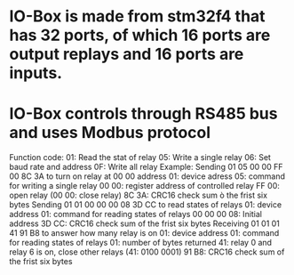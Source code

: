 # IO-Box is made from stm32f4 that has 32 ports, of which 16 ports are output replays and 16 ports are inputs.
# IO-Box controls through RS485 bus and uses Modbus protocol
Function code:
01: Read the stat of relay
05: Write a single relay
06: Set baud rate and address
0F: Write all relay
Example:
Sending 01 05 00 00 FF 00 8C 3A to turn on relay at 00 00 address
01: device adress
05: command for writing a single relay
00 00: register address of controlled relay
FF 00: open relay (00 00: close relay)
8C 3A: CRC16 check sum ò the frist six bytes
Sending 01 01 00 00 00 08 3D CC to read states of relays
01: device address
01: command for reading states of relays
00 00 00 08: Initial address
3D CC: CRC16 check sum of the frist six bytes
Receiving 01 01 01 41 91 B8 to answer how many relay is on
01: device address
01: command for reading states of relays
01: number of bytes returned
41: relay 0 and relay 6 is on, close other relays (41: 0100 0001)
91 B8: CRC16 check sum of the frist six bytes
